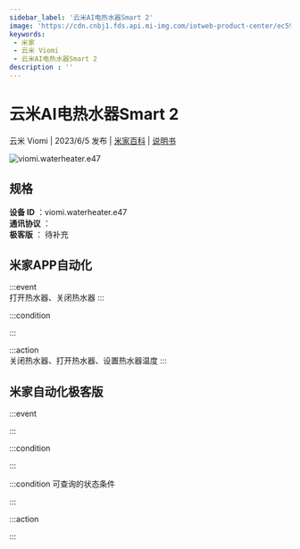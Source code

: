 ```yaml
---
sidebar_label: '云米AI电热水器Smart 2'
image: 'https://cdn.cnbj1.fds.api.mi-img.com/iotweb-product-center/ec593f6409e0a33dbccc522dd4b82eeb_1682320590254.png?GalaxyAccessKeyId=AKVGLQWBOVIRQ3XLEW&Expires=9223372036854775807&Signature=H2lxCDv3Y1NlBIpoJ5Kt1Y5wRHs='
keywords: 
 - 米家
 - 云米 Viomi
 - 云米AI电热水器Smart 2
description : ''
---
```

# 云米AI电热水器Smart 2

云米 Viomi | 2023/6/5 发布 | [米家百科](https://home.mi.com/webapp/content/baike/product/index.html?model=viomi.waterheater.e47) | [说明书](https://home.mi.com/views/introduction.html?model=viomi.waterheater.e47&region=cn)

![viomi.waterheater.e47](https://cdn.cnbj1.fds.api.mi-img.com/iotweb-product-center/ec593f6409e0a33dbccc522dd4b82eeb_1682320590254.png?GalaxyAccessKeyId=AKVGLQWBOVIRQ3XLEW&Expires=9223372036854775807&Signature=H2lxCDv3Y1NlBIpoJ5Kt1Y5wRHs=)

## 规格  
> 
**设备 ID** ：viomi.waterheater.e47  
**通讯协议** ：  
**极客版**  ： 待补充 


## 米家APP自动化  

:::event  
打开热水器、关闭热水器
:::

:::condition  

:::

:::action   
关闭热水器、打开热水器、设置热水器温度
:::

## 米家自动化极客版  

:::event  

:::

:::condition  

:::

:::condition 可查询的状态条件  

:::

:::action  

:::

        
